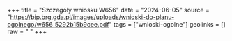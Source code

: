 +++
title = "Szczegóły wniosku W656"
date = "2024-06-05"
source = "https://bip.brg.gda.pl/images/uploads/wnioski-do-planu-ogolnego/w656_5292b15b9cee.pdf"
tags = ["wnioski-ogolne"]
geolinks = []
raw = " "
+++





